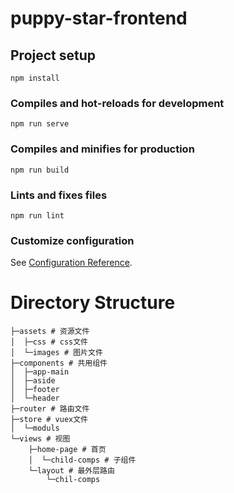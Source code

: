# puppy-star-frontend

## Project setup
```
npm install
```

### Compiles and hot-reloads for development
```
npm run serve
```

### Compiles and minifies for production
```
npm run build
```

### Lints and fixes files
```
npm run lint
```

### Customize configuration
See [Configuration Reference](https://cli.vuejs.org/config/).

# Directory Structure
``` 
├─assets # 资源文件
│  ├─css # css文件
│  └─images # 图片文件
├─components # 共用组件
│  ├─app-main
│  ├─aside 
│  ├─footer 
│  └─header
├─router # 路由文件
├─store # vuex文件
│  └─moduls
└─views # 视图
    ├─home-page # 首页
    │  └─child-comps # 子组件
    └─layout # 最外层路由
        └─chil-comps
```